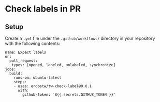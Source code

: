# Check labels in PR

## Setup

Create a `.yml` file under the `.github/workflows/` directory in your repository with the following contents:

```
name: Expect labels
on:
  pull_request:
   types: [opened, labeled, unlabeled, synchronize]
jobs:
  build:
    runs-on: ubuntu-latest
    steps:
    - uses: erdostw/tw-check-label@0.0.1
      with:
        github-token: '${{ secrets.GITHUB_TOKEN }}'
```
